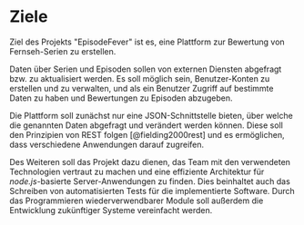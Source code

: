 # Ziele

Ziel des Projekts "EpisodeFever" ist es, eine Plattform zur Bewertung von Fernseh-Serien zu erstellen.

Daten über Serien und Episoden sollen von externen Diensten abgefragt bzw. zu aktualisiert werden. Es soll möglich sein, Benutzer-Konten zu erstellen und zu verwalten, und als ein Benutzer Zugriff auf bestimmte Daten zu haben und Bewertungen zu Episoden abzugeben.

Die Plattform soll zunächst nur eine JSON-Schnittstelle bieten, über welche die genannten Daten abgefragt und verändert werden können. Diese soll den Prinzipien von REST folgen [@fielding2000rest] und es ermöglichen, dass verschiedene Anwendungen darauf zugreifen.

Des Weiteren soll das Projekt dazu dienen, das Team mit den verwendeten Technologien vertraut zu machen und eine effiziente Architektur für _node.js_-basierte Server-Anwendungen zu finden. Dies beinhaltet auch das Schreiben von automatisierten Tests für die implementierte Software. Durch das Programmieren wiederverwendbarer Module soll außerdem die Entwicklung zukünftiger Systeme vereinfacht werden.
